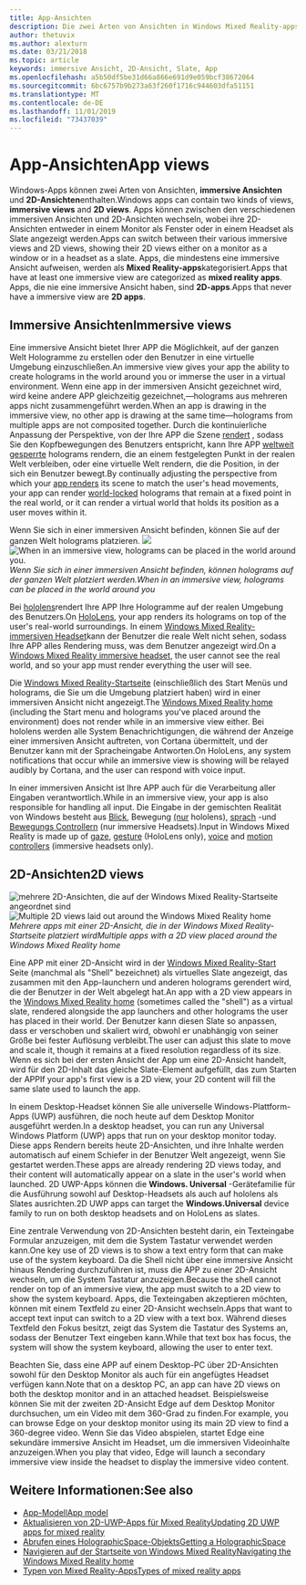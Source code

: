 ```yaml
---
title: App-Ansichten
description: Die zwei Arten von Ansichten in Windows Mixed Reality-apps sind immersive Ansichten und 2D-Ansichten.
author: thetuvix
ms.author: alexturn
ms.date: 03/21/2018
ms.topic: article
keywords: immersive Ansicht, 2D-Ansicht, Slate, App
ms.openlocfilehash: a5b50df5be31d66a866e691d9e059bcf38672064
ms.sourcegitcommit: 6bc6757b9b273a63f260f1716c944603dfa51151
ms.translationtype: MT
ms.contentlocale: de-DE
ms.lasthandoff: 11/01/2019
ms.locfileid: "73437039"
---
```

# <a name="app-views"></a><span data-ttu-id="ac2a5-104">App-Ansichten</span><span class="sxs-lookup"><span data-stu-id="ac2a5-104">App views</span></span>

<span data-ttu-id="ac2a5-105">Windows-Apps können zwei Arten von Ansichten, **immersive Ansichten** und **2D-Ansichten**enthalten.</span><span class="sxs-lookup"><span data-stu-id="ac2a5-105">Windows apps can contain two kinds of views, **immersive views** and **2D views**.</span></span> <span data-ttu-id="ac2a5-106">Apps können zwischen den verschiedenen immersiven Ansichten und 2D-Ansichten wechseln, wobei ihre 2D-Ansichten entweder in einem Monitor als Fenster oder in einem Headset als Slate angezeigt werden.</span><span class="sxs-lookup"><span data-stu-id="ac2a5-106">Apps can switch between their various immersive views and 2D views, showing their 2D views either on a monitor as a window or in a headset as a slate.</span></span> <span data-ttu-id="ac2a5-107">Apps, die mindestens eine immersive Ansicht aufweisen, werden als **Mixed Reality-apps**kategorisiert.</span><span class="sxs-lookup"><span data-stu-id="ac2a5-107">Apps that have at least one immersive view are categorized as **mixed reality apps**.</span></span> <span data-ttu-id="ac2a5-108">Apps, die nie eine immersive Ansicht haben, sind **2D-apps**.</span><span class="sxs-lookup"><span data-stu-id="ac2a5-108">Apps that never have a immersive view are **2D apps**.</span></span>

## <a name="immersive-views"></a><span data-ttu-id="ac2a5-109">Immersive Ansichten</span><span class="sxs-lookup"><span data-stu-id="ac2a5-109">Immersive views</span></span>

<span data-ttu-id="ac2a5-110">Eine immersive Ansicht bietet Ihrer APP die Möglichkeit, auf der ganzen Welt Hologramme zu erstellen oder den Benutzer in eine virtuelle Umgebung einzuschließen.</span><span class="sxs-lookup"><span data-stu-id="ac2a5-110">An immersive view gives your app the ability to create holograms in the world around you or immerse the user in a virtual environment.</span></span> <span data-ttu-id="ac2a5-111">Wenn eine app in der immersiven Ansicht gezeichnet wird, wird keine andere APP gleichzeitig gezeichnet,&mdash;holograms aus mehreren apps nicht zusammengeführt werden.</span><span class="sxs-lookup"><span data-stu-id="ac2a5-111">When an app is drawing in the immersive view, no other app is drawing at the same time&mdash;holograms from multiple apps are not composited together.</span></span> <span data-ttu-id="ac2a5-112">Durch die kontinuierliche Anpassung der Perspektive, von der Ihre APP die Szene [rendert](rendering.md) , sodass Sie den Kopfbewegungen des Benutzers entspricht, kann Ihre APP [weltweit gesperrte](coordinate-systems.md) holograms rendern, die an einem festgelegten Punkt in der realen Welt verbleiben, oder eine virtuelle Welt rendern, die die Position, in der sich ein Benutzer bewegt.</span><span class="sxs-lookup"><span data-stu-id="ac2a5-112">By continually adjusting the perspective from which your [app renders](rendering.md) its scene to match the user's head movements, your app can render [world-locked](coordinate-systems.md) holograms that remain at a fixed point in the real world, or it can render a virtual world that holds its position as a user moves within it.</span></span>

<span data-ttu-id="ac2a5-113">Wenn Sie sich in einer immersiven Ansicht befinden, können Sie auf der ganzen Welt holograms platzieren. ![](images/designoverview-940px.jpg)</span><span class="sxs-lookup"><span data-stu-id="ac2a5-113">![When in an immersive view, holograms can be placed in the world around you.](images/designoverview-940px.jpg)</span></span><br>
<span data-ttu-id="ac2a5-114">*Wenn Sie sich in einer immersiven Ansicht befinden, können holograms auf der ganzen Welt platziert werden.*</span><span class="sxs-lookup"><span data-stu-id="ac2a5-114">*When in an immersive view, holograms can be placed in the world around you*</span></span>

<span data-ttu-id="ac2a5-115">Bei [hololens](hololens-hardware-details.md)rendert Ihre APP Ihre Hologramme auf der realen Umgebung des Benutzers.</span><span class="sxs-lookup"><span data-stu-id="ac2a5-115">On [HoloLens](hololens-hardware-details.md), your app renders its holograms on top of the user's real-world surroundings.</span></span> <span data-ttu-id="ac2a5-116">In einem [Windows Mixed Reality-immersiven Headset](immersive-headset-hardware-details.md)kann der Benutzer die reale Welt nicht sehen, sodass Ihre APP alles Rendering muss, was dem Benutzer angezeigt wird.</span><span class="sxs-lookup"><span data-stu-id="ac2a5-116">On a [Windows Mixed Reality immersive headset](immersive-headset-hardware-details.md), the user cannot see the real world, and so your app must render everything the user will see.</span></span>

<span data-ttu-id="ac2a5-117">Die [Windows Mixed Reality-Startseite](navigating-the-windows-mixed-reality-home.md) (einschließlich des Start Menüs und holograms, die Sie um die Umgebung platziert haben) wird in einer immersiven Ansicht nicht angezeigt.</span><span class="sxs-lookup"><span data-stu-id="ac2a5-117">The [Windows Mixed Reality home](navigating-the-windows-mixed-reality-home.md) (including the Start menu and holograms you've placed around the environment) does not render while in an immersive view either.</span></span> <span data-ttu-id="ac2a5-118">Bei hololens werden alle System Benachrichtigungen, die während der Anzeige einer immersiven Ansicht auftreten, von Cortana übermittelt, und der Benutzer kann mit der Spracheingabe Antworten.</span><span class="sxs-lookup"><span data-stu-id="ac2a5-118">On HoloLens, any system notifications that occur while an immersive view is showing will be relayed audibly by Cortana, and the user can respond with voice input.</span></span>

<span data-ttu-id="ac2a5-119">In einer immersiven Ansicht ist Ihre APP auch für die Verarbeitung aller Eingaben verantwortlich.</span><span class="sxs-lookup"><span data-stu-id="ac2a5-119">While in an immersive view, your app is also responsible for handling all input.</span></span> <span data-ttu-id="ac2a5-120">Die Eingabe in der gemischten Realität von Windows besteht aus [Blick](gaze-and-commit.md), Bewegung [(nur](gaze-and-commit.md#composite-gestures) hololens), [sprach](voice-input.md) -und [Bewegungs Controllern](motion-controllers.md) (nur immersive Headsets).</span><span class="sxs-lookup"><span data-stu-id="ac2a5-120">Input in Windows Mixed Reality is made up of [gaze](gaze-and-commit.md), [gesture](gaze-and-commit.md#composite-gestures) (HoloLens only), [voice](voice-input.md) and [motion controllers](motion-controllers.md) (immersive headsets only).</span></span>

## <a name="2d-views"></a><span data-ttu-id="ac2a5-121">2D-Ansichten</span><span class="sxs-lookup"><span data-stu-id="ac2a5-121">2D views</span></span>

<span data-ttu-id="ac2a5-122">![mehrere 2D-Ansichten, die auf der Windows Mixed Reality-Startseite angeordnet sind](images/teleportation-940px.png)</span><span class="sxs-lookup"><span data-stu-id="ac2a5-122">![Multiple 2D views laid out around the Windows Mixed Reality home](images/teleportation-940px.png)</span></span><br>
<span data-ttu-id="ac2a5-123">*Mehrere apps mit einer 2D-Ansicht, die in der Windows Mixed Reality-Startseite platziert wird*</span><span class="sxs-lookup"><span data-stu-id="ac2a5-123">*Multiple apps with a 2D view placed around the Windows Mixed Reality home*</span></span>

<span data-ttu-id="ac2a5-124">Eine APP mit einer 2D-Ansicht wird in der [Windows Mixed Reality-Start](navigating-the-windows-mixed-reality-home.md) Seite (manchmal als "Shell" bezeichnet) als virtuelles Slate angezeigt, das zusammen mit den App-launchern und anderen holograms gerendert wird, die der Benutzer in der Welt abgelegt hat.</span><span class="sxs-lookup"><span data-stu-id="ac2a5-124">An app with a 2D view appears in the [Windows Mixed Reality home](navigating-the-windows-mixed-reality-home.md) (sometimes called the "shell") as a virtual slate, rendered alongside the app launchers and other holograms the user has placed in their world.</span></span> <span data-ttu-id="ac2a5-125">Der Benutzer kann diesen Slate so anpassen, dass er verschoben und skaliert wird, obwohl er unabhängig von seiner Größe bei fester Auflösung verbleibt.</span><span class="sxs-lookup"><span data-stu-id="ac2a5-125">The user can adjust this slate to move and scale it, though it remains at a fixed resolution regardless of its size.</span></span> <span data-ttu-id="ac2a5-126">Wenn es sich bei der ersten Ansicht der App um eine 2D-Ansicht handelt, wird für den 2D-Inhalt das gleiche Slate-Element aufgefüllt, das zum Starten der APP</span><span class="sxs-lookup"><span data-stu-id="ac2a5-126">If your app's first view is a 2D view, your 2D content will fill the same slate used to launch the app.</span></span>

<span data-ttu-id="ac2a5-127">In einem Desktop-Headset können Sie alle universelle Windows-Plattform-Apps (UWP) ausführen, die noch heute auf dem Desktop Monitor ausgeführt werden.</span><span class="sxs-lookup"><span data-stu-id="ac2a5-127">In a desktop headset, you can run any Universal Windows Platform (UWP) apps that run on your desktop monitor today.</span></span> <span data-ttu-id="ac2a5-128">Diese apps Rendern bereits heute 2D-Ansichten, und ihre Inhalte werden automatisch auf einem Schiefer in der Benutzer Welt angezeigt, wenn Sie gestartet werden.</span><span class="sxs-lookup"><span data-stu-id="ac2a5-128">These apps are already rendering 2D views today, and their content will automatically appear on a slate in the user's world when launched.</span></span> <span data-ttu-id="ac2a5-129">2D UWP-Apps können die **Windows. Universal** -Gerätefamilie für die Ausführung sowohl auf Desktop-Headsets als auch auf hololens als Slates ausrichten.</span><span class="sxs-lookup"><span data-stu-id="ac2a5-129">2D UWP apps can target the **Windows.Universal** device family to run on both desktop headsets and on HoloLens as slates.</span></span>

<span data-ttu-id="ac2a5-130">Eine zentrale Verwendung von 2D-Ansichten besteht darin, ein Texteingabe Formular anzuzeigen, mit dem die System Tastatur verwendet werden kann.</span><span class="sxs-lookup"><span data-stu-id="ac2a5-130">One key use of 2D views is to show a text entry form that can make use of the system keyboard.</span></span> <span data-ttu-id="ac2a5-131">Da die Shell nicht über eine immersive Ansicht hinaus Rendering durchzuführen ist, muss die APP zu einer 2D-Ansicht wechseln, um die System Tastatur anzuzeigen.</span><span class="sxs-lookup"><span data-stu-id="ac2a5-131">Because the shell cannot render on top of an immersive view, the app must switch to a 2D view to show the system keyboard.</span></span> <span data-ttu-id="ac2a5-132">Apps, die Texteingaben akzeptieren möchten, können mit einem Textfeld zu einer 2D-Ansicht wechseln.</span><span class="sxs-lookup"><span data-stu-id="ac2a5-132">Apps that want to accept text input can switch to a 2D view with a text box.</span></span> <span data-ttu-id="ac2a5-133">Während dieses Textfeld den Fokus besitzt, zeigt das System die Tastatur des Systems an, sodass der Benutzer Text eingeben kann.</span><span class="sxs-lookup"><span data-stu-id="ac2a5-133">While that text box has focus, the system will show the system keyboard, allowing the user to enter text.</span></span>

<span data-ttu-id="ac2a5-134">Beachten Sie, dass eine APP auf einem Desktop-PC über 2D-Ansichten sowohl für den Desktop Monitor als auch für ein angefügtes Headset verfügen kann.</span><span class="sxs-lookup"><span data-stu-id="ac2a5-134">Note that on a desktop PC, an app can have 2D views on both the desktop monitor and in an attached headset.</span></span> <span data-ttu-id="ac2a5-135">Beispielsweise können Sie mit der zweiten 2D-Ansicht Edge auf dem Desktop Monitor durchsuchen, um ein Video mit dem 360-Grad zu finden.</span><span class="sxs-lookup"><span data-stu-id="ac2a5-135">For example, you can browse Edge on your desktop monitor using its main 2D view to find a 360-degree video.</span></span> <span data-ttu-id="ac2a5-136">Wenn Sie das Video abspielen, startet Edge eine sekundäre immersive Ansicht im Headset, um die immersiven Videoinhalte anzuzeigen.</span><span class="sxs-lookup"><span data-stu-id="ac2a5-136">When you play that video, Edge will launch a secondary immersive view inside the headset to display the immersive video content.</span></span>

## <a name="see-also"></a><span data-ttu-id="ac2a5-137">Weitere Informationen:</span><span class="sxs-lookup"><span data-stu-id="ac2a5-137">See also</span></span>

* [<span data-ttu-id="ac2a5-138">App-Modell</span><span class="sxs-lookup"><span data-stu-id="ac2a5-138">App model</span></span>](app-model.md)
* [<span data-ttu-id="ac2a5-139">Aktualisieren von 2D-UWP-Apps für Mixed Reality</span><span class="sxs-lookup"><span data-stu-id="ac2a5-139">Updating 2D UWP apps for mixed reality</span></span>](building-2d-apps.md)
* [<span data-ttu-id="ac2a5-140">Abrufen eines HolographicSpace-Objekts</span><span class="sxs-lookup"><span data-stu-id="ac2a5-140">Getting a HolographicSpace</span></span>](getting-a-holographicspace.md)
* [<span data-ttu-id="ac2a5-141">Navigieren auf der Startseite von Windows Mixed Reality</span><span class="sxs-lookup"><span data-stu-id="ac2a5-141">Navigating the Windows Mixed Reality home</span></span>](navigating-the-windows-mixed-reality-home.md)
* [<span data-ttu-id="ac2a5-142">Typen von Mixed Reality-Apps</span><span class="sxs-lookup"><span data-stu-id="ac2a5-142">Types of mixed reality apps</span></span>](types-of-mixed-reality-apps.md)
